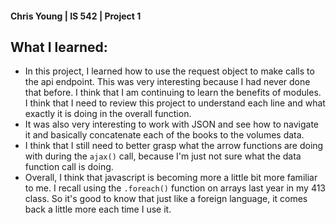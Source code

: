#### Chris Young | IS 542 | Project 1
## What I learned:
* In this project, I learned how to use the request object to make calls to the api endpoint. This was very interesting because I had never done that before. I think that I am continuing to learn the benefits of modules. I think that I need to review this project to understand each line and what exactly it is doing in the overall function.  
* It was also very interesting to work with JSON and see how to navigate it and basically concatenate each of the books to the volumes data.  
* I think that I still need to better grasp what the arrow functions are doing with during the `ajax()` call, because I'm just not sure what the data function call is doing.  
* Overall, I think that javascript is becoming more a little bit more familiar to me. I recall using the `.foreach()` function on arrays last year in my 413 class. So it's good to know that just like a foreign language, it comes back a little more each time I use it.